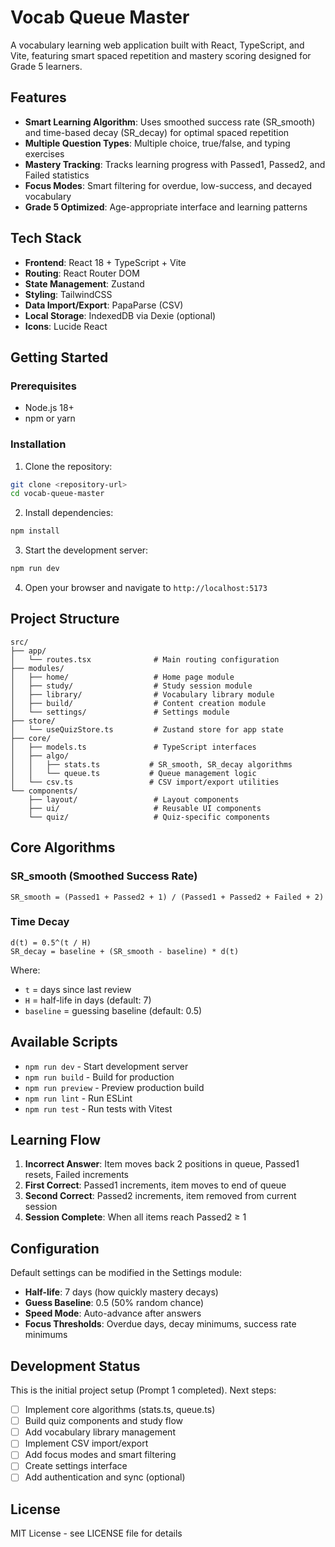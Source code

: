 # Vocab Queue Master

A vocabulary learning web application built with React, TypeScript, and Vite, featuring smart spaced repetition and mastery scoring designed for Grade 5 learners.

## Features

- **Smart Learning Algorithm**: Uses smoothed success rate (SR_smooth) and time-based decay (SR_decay) for optimal spaced repetition
- **Multiple Question Types**: Multiple choice, true/false, and typing exercises
- **Mastery Tracking**: Tracks learning progress with Passed1, Passed2, and Failed statistics
- **Focus Modes**: Smart filtering for overdue, low-success, and decayed vocabulary
- **Grade 5 Optimized**: Age-appropriate interface and learning patterns

## Tech Stack

- **Frontend**: React 18 + TypeScript + Vite
- **Routing**: React Router DOM
- **State Management**: Zustand
- **Styling**: TailwindCSS
- **Data Import/Export**: PapaParse (CSV)
- **Local Storage**: IndexedDB via Dexie (optional)
- **Icons**: Lucide React

## Getting Started

### Prerequisites

- Node.js 18+ 
- npm or yarn

### Installation

1. Clone the repository:
```bash
git clone <repository-url>
cd vocab-queue-master
```

2. Install dependencies:
```bash
npm install
```

3. Start the development server:
```bash
npm run dev
```

4. Open your browser and navigate to `http://localhost:5173`

## Project Structure

```
src/
├── app/
│   └── routes.tsx              # Main routing configuration
├── modules/
│   ├── home/                   # Home page module
│   ├── study/                  # Study session module
│   ├── library/                # Vocabulary library module
│   ├── build/                  # Content creation module
│   └── settings/               # Settings module
├── store/
│   └── useQuizStore.ts         # Zustand store for app state
├── core/
│   ├── models.ts               # TypeScript interfaces
│   ├── algo/
│   │   ├── stats.ts           # SR_smooth, SR_decay algorithms
│   │   └── queue.ts           # Queue management logic
│   └── csv.ts                 # CSV import/export utilities
└── components/
    ├── layout/                 # Layout components
    ├── ui/                     # Reusable UI components
    └── quiz/                   # Quiz-specific components
```

## Core Algorithms

### SR_smooth (Smoothed Success Rate)
```
SR_smooth = (Passed1 + Passed2 + 1) / (Passed1 + Passed2 + Failed + 2)
```

### Time Decay
```
d(t) = 0.5^(t / H)
SR_decay = baseline + (SR_smooth - baseline) * d(t)
```

Where:
- `t` = days since last review
- `H` = half-life in days (default: 7)
- `baseline` = guessing baseline (default: 0.5)

## Available Scripts

- `npm run dev` - Start development server
- `npm run build` - Build for production
- `npm run preview` - Preview production build
- `npm run lint` - Run ESLint
- `npm run test` - Run tests with Vitest

## Learning Flow

1. **Incorrect Answer**: Item moves back 2 positions in queue, Passed1 resets, Failed increments
2. **First Correct**: Passed1 increments, item moves to end of queue
3. **Second Correct**: Passed2 increments, item removed from current session
4. **Session Complete**: When all items reach Passed2 ≥ 1

## Configuration

Default settings can be modified in the Settings module:

- **Half-life**: 7 days (how quickly mastery decays)
- **Guess Baseline**: 0.5 (50% random chance)
- **Speed Mode**: Auto-advance after answers
- **Focus Thresholds**: Overdue days, decay minimums, success rate minimums

## Development Status

This is the initial project setup (Prompt 1 completed). Next steps:

- [ ] Implement core algorithms (stats.ts, queue.ts)
- [ ] Build quiz components and study flow
- [ ] Add vocabulary library management
- [ ] Implement CSV import/export
- [ ] Add focus modes and smart filtering
- [ ] Create settings interface
- [ ] Add authentication and sync (optional)

## License

MIT License - see LICENSE file for details
